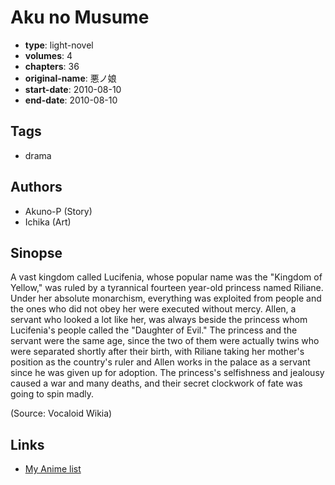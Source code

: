 # Aku no Musume

-   **type**: light-novel
-   **volumes**: 4
-   **chapters**: 36
-   **original-name**: 悪ノ娘
-   **start-date**: 2010-08-10
-   **end-date**: 2010-08-10

## Tags

-   drama

## Authors

-   Akuno-P (Story)
-   Ichika (Art)

## Sinopse

A vast kingdom called Lucifenia, whose popular name was the "Kingdom of Yellow," was ruled by a tyrannical fourteen year-old princess named Riliane. Under her absolute monarchism, everything was exploited from people and the ones who did not obey her were executed without mercy. Allen, a servant who looked a lot like her, was always beside the princess whom Lucifenia's people called the "Daughter of Evil." The princess and the servant were the same age, since the two of them were actually twins who were separated shortly after their birth, with Riliane taking her mother's position as the country's ruler and Allen works in the palace as a servant since he was given up for adoption. The princess's selfishness and jealousy caused a war and many deaths, and their secret clockwork of fate was going to spin madly.

(Source: Vocaloid Wikia)

## Links

-   [My Anime list](https://myanimelist.net/manga/60559/Aku_no_Musume)
